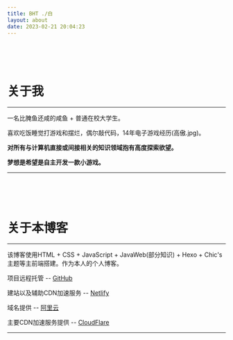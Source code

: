 ```yaml
---
title: BHT ./白
layout: about
date: 2023-02-21 20:04:23
---
```

<br>

<br>

<br>

# 关于我

------

一名比腌鱼还咸的咸鱼 + 普通在校大学生。

喜欢吃饭睡觉打游戏和摆烂，偶尔敲代码，14年电子游戏经历(高傲.jpg)。

**对所有与计算机直接或间接相关的知识领域抱有高度探索欲望。**

**梦想是希望是自主开发一款小游戏。**

------

<br>

<br>

<br>

# 关于本博客

------

该博客使用HTML + CSS + JavaScript + JavaWeb(部分知识) + Hexo + Chic's 主题等主前端搭建。作为本人的个人博客。



项目远程托管 -- [GitHub](https://github.com/)

建站以及辅助CDN加速服务 -- [Netlify](https://www.netlify.com/)

域名提供 -- [阿里云](https://cn.aliyun.com/)

主要CDN加速服务提供 -- [CloudFlare](https://www.cloudflare.com)

------





